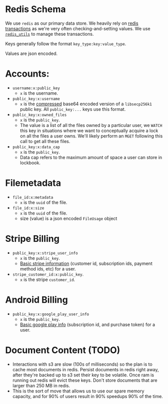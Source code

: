 # Redis Schema

We use `redis` as our primary data store. We heavily rely on [redis transactions](https://redis.io/topics/transactions)
as we're very often checking-and-setting values. We use [`redis_utils`](https://github.com/parth/redis_utils) to manage
these transactions.

Keys generally follow the format `key_type:key:value_type`.

Values are json encoded.

# Accounts:

+ `username:x:public_key`
    + `x` is the username.
+ `public_key:x:username`
    + `x` is
      the [compressed](https://docs.rs/libsecp256k1/0.7.0/libsecp256k1/struct.PublicKey.html#method.serialize_compressed)
      base64 encoded version of a `libsecp256k1` public key. All `public_key:...` keys use this format.
+ `public_key:x:owned_files`
    + `x` is the `public_key`.
    + The value is a list of all the files owned by a particular user, we `WATCH` this key in situations where we want
      to conceptually acquire a lock on all the files a user owns. We'll likely perform an `MGET` following this call to
      get all these files.
+ `public_key:x:data_cap`
    + `x` is the `public_key`.
    + Data cap refers to the maximum amount of space a user can store in lockbook.

# Filemetadata

+ `file_id:x:metadata`
    + `x` is the `uuid` of the file.
+ `file_id:x:size`
  + `x` is the `uuid` of the file.
  + size (value) is a json encoded `FileUsage` object 

# Stripe Billing

+ `public_key:x:stripe_user_info`
  + `x` is the `public_key`.
  + [Basic stripe information](../../server/server/src/billing/stripe_model.rs) (customer id, subscription ids, payment method ids, etc) for a user.
+ `stripe_customer_id:x:public_key`.
  + `x` is the stripe `customer_id`.

# Android Billing
+ `public_key:x:google_play_user_info`
    + `x` is the `public_key`.
    + [Basic google play info](../../server/server/src/billing/google_play_model.rs) (subscription id, and purchase token) for a user.

# Document Content (TODO)

+ Interactions with s3 are slow (100s of milliseconds) so the plan is to cache most documents in redis. Persist
  documents in redis right away, after they're backed up to s3 set their key to be volatile. Once ram is running out
  redis will evict these keys. Don't store documents that are larger than 250 MB in redis.
+ This is the sort of move that allows us to use our spare memory capacity, and for 90% of users result in 90% speedups
  90% of the time.